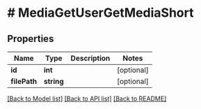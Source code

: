 # # MediaGetUserGetMediaShort

## Properties

Name | Type | Description | Notes
------------ | ------------- | ------------- | -------------
**id** | **int** |  | [optional] 
**filePath** | **string** |  | [optional] 

[[Back to Model list]](../../README.md#documentation-for-models) [[Back to API list]](../../README.md#documentation-for-api-endpoints) [[Back to README]](../../README.md)


